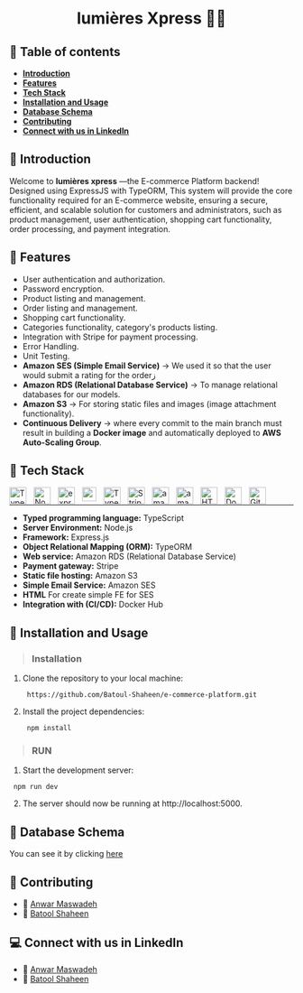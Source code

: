 <h1 align="center">lumières Xpress 🌟🛒</h1>

## 🛒 Table of contents
- **[Introduction](https://github.com/Batoul-Shaheen/e-commerce-platform/blob/master/README.md#-introduction)**
- **[Features](https://github.com/Batoul-Shaheen/e-commerce-platform/tree/master#-features)**
- **[Tech Stack](https://github.com/Batoul-Shaheen/e-commerce-platform/tree/master#-tech-stack)**
- **[ Installation and Usage](https://github.com/Batoul-Shaheen/e-commerce-platform/tree/master#-installation-and-usage)**
- **[Database Schema](https://github.com/Batoul-Shaheen/e-commerce-platform/tree/master#-database-schema)**
- **[Contributing](https://github.com/Batoul-Shaheen/e-commerce-platform/tree/master#-contributing)**
- **[Connect with us in LinkedIn](https://github.com/Batoul-Shaheen/e-commerce-platform/blob/master/README.md#-connect-with-us-in-linkedin)**

## 🛒 Introduction
Welcome to **lumières xpress** —the E-commerce Platform backend! Designed using ExpressJS with TypeORM, This system will provide the core functionality required for an E-commerce website, ensuring a secure, efficient, and scalable solution for customers and administrators, such as product management, user authentication, shopping cart functionality, order processing, and payment integration.


## 🛒 Features
- User authentication and authorization.
- Password encryption.
- Product listing and management.
- Order listing and management.
- Shopping cart functionality.
- Categories functionality, category's products listing.
- Integration with Stripe for payment processing.
- Error Handling.
- Unit Testing.
- **Amazon SES (Simple Email Service)** -> We used it so that the user would submit a rating for the orderز
- **Amazon RDS (Relational Database Service)** -> To manage relational databases for our models.
- **Amazon S3** -> For storing static files and images (image attachment functionality).
- **Continuous Delivery** -> where every commit to the main branch must result in building a **Docker image** and automatically deployed to **AWS Auto-Scaling Group**. 


## 🛒 Tech Stack
<img align="left" alt="TypeScript" width="30px" style="padding-right:10px;" src="https://cdn.jsdelivr.net/gh/devicons/devicon/icons/typescript/typescript-plain.svg" />
<img align="left" alt="NodeJS" width="30px" style="padding-right:10px;" src="https://cdn.jsdelivr.net/gh/devicons/devicon/icons/nodejs/nodejs-original.svg" />
<img align="left" alt="expressJS" width="30px" style="padding-right:10px;" src="https://ajeetchaulagain.com/static/7cb4af597964b0911fe71cb2f8148d64/87351/express-js.png" />
<img align="left" alt="amazon RDS" width="25px" style="padding-right:10px;" src="https://static-00.iconduck.com/assets.00/aws-rds-icon-454x512-53t9ho5u.png" />
<img align="left" alt="TypeORM" width="30px" style="padding-right:10px;" src="https://user-images.githubusercontent.com/62142146/208088732-e168fd64-3e48-4f48-b14d-9d91fa7d99f6.svg" />
<img align="left" alt="Stripe" width="30px" style="padding-right:10px;" src="https://cdn.iconscout.com/icon/free/png-256/free-stripe-2-498440.png?f=webp" />
<img align="left" alt="amazon S3" width="30px" style="padding-right:10px;" src="https://www.gliffy.com/sites/default/files/image/2020-06/Amazon-Simple-Storage-Service-S3_Bucket-with-Objects_dark-bg.png" />
<img align="left" alt="amazon SES" width="30px" style="padding-right:10px;" src="https://iconarchive.com/download/i108758/amazon-brands/amazon-ses/256.png" />
<img align="left" alt="HTML" width="30px" style="padding-right:10px;" src="https://cdn.jsdelivr.net/gh/devicons/devicon/icons/html5/html5-plain.svg" />
<img align="left" alt="Docker Hub" width="30px" style="padding-right:10px;" src="https://cdn.jsdelivr.net/gh/devicons/devicon/icons/docker/docker-original.svg" />
<img align="left" alt="Git Hub" width="30px" style="padding-right:10px;" src="https://cdn.jsdelivr.net/gh/devicons/devicon/icons/github/github-original.svg" />
<br     />
  
-----
- **Typed programming language:** TypeScript
- **Server Environment:** Node.js 
- **Framework:** Express.js
- **Object Relational Mapping (ORM):** TypeORM
- **Web service:** Amazon RDS (Relational Database Service)
- **Payment gateway:** Stripe 
- **Static file hosting:** Amazon S3
- **Simple Email Service:** Amazon SES
- **HTML** For create simple FE for SES
- **Integration with (CI/CD):** Docker Hub


## 🛒 Installation and Usage

> ### Installation

1. Clone the repository to your local machine:
   ```
    https://github.com/Batoul-Shaheen/e-commerce-platform.git
   ```
2. Install the project dependencies:
   ```
    npm install
   ```

> ### RUN

1. Start the development server:
  ```
   npm run dev
  ```
2. The server should now be running at http://localhost:5000.


## 🛒 Database Schema
You can see it by clicking [here](https://drive.google.com/file/d/1kexr6YVabyGiSkE3ATknDCN5UCYxvBmQ/view?usp=sharing)


## 🛒 Contributing
- 🌟 [Anwar Maswadeh](https://github.com/anwarmaswadeh)
- 🌟 [Batool Shaheen](https://github.com/Batoul-Shaheen)

## 💻 Connect with us in LinkedIn
- 🌟 [Anwar Maswadeh](https://www.linkedin.com/in/anwar-maswadeh-31064b27b/)
- 🌟 [Batool Shaheen](https://www.linkedin.com/in/batool-shaheen-14a583252)



